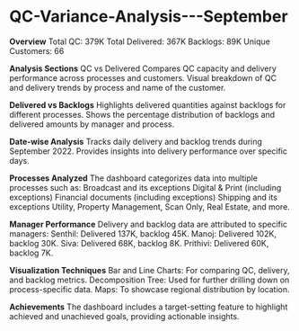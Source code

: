 # QC-Variance-Analysis---September
**Overview**
Total QC: 379K Total Delivered: 367K Backlogs: 89K Unique Customers: 66

**Analysis Sections**
QC vs Delivered Compares QC capacity and delivery performance across processes and customers. Visual breakdown of QC and delivery trends by process and name of the customer.

**Delivered vs Backlogs**
Highlights delivered quantities against backlogs for different processes. Shows the percentage distribution of backlogs and delivered amounts by manager and process.

**Date-wise Analysis**
Tracks daily delivery and backlog trends during September 2022. Provides insights into delivery performance over specific days.

**Processes Analyzed**
The dashboard categorizes data into multiple processes such as: Broadcast and its exceptions Digital & Print (including exceptions) Financial documents (including exceptions) Shipping and its exceptions Utility, Property Management, Scan Only, Real Estate, and more.

**Manager Performance**
Delivery and backlog data are attributed to specific managers: Senthil: Delivered 137K, backlog 45K. Manoj: Delivered 102K, backlog 30K. Siva: Delivered 68K, backlog 8K. Prithivi: Delivered 60K, backlog 7K.

**Visualization Techniques**
Bar and Line Charts: For comparing QC, delivery, and backlog metrics. Decomposition Tree: Used for further drilling down on process-specific data. Maps: To showcase regional distribution by location.

**Achievements**
The dashboard includes a target-setting feature to highlight achieved and unachieved goals, providing actionable insights.
